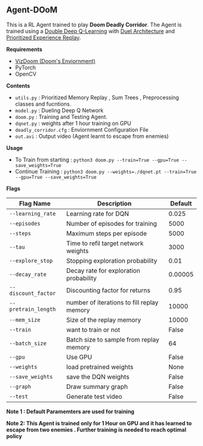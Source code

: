 ## Agent-DOoM

This is a RL Agent trained to play **Doom Deadly Corridor**. The Agent is trained using a [Double Deep Q-Learning](https://arxiv.org/pdf/1509.06461.pdf) with [Duel Architecture](https://arxiv.org/pdf/1511.06581.pdf) and [Prioritized Experience Replay](https://arxiv.org/pdf/1511.05952.pdf).

**Requirements**
- [VizDoom (Doom's Enviornment)](https://github.com/mwydmuch/ViZDoom/blob/master/doc/Building.md)
- PyTorch
- OpenCV

**Contents**
- ```utils.py``` : Prioritized Memory Replay , Sum Trees  , Preprocessing classes and fucntions.
- ```model.py``` : Dueling Deep Q Network
- ```doom.py``` : Training and Testing Agent.
- ```dqnet.py``` : weights after 1 hour training on GPU
- ```deadly_corridor.cfg``` : Enviornment Configuration File
- ```out.avi``` : Output video (Agent learnt to escape from enemies)

**Usage**
- To Train from starting : ```python3 doom.py --train=True --gpu=True --save_weights=True```
- Continue Training : ```python3 doom.py --weights=./dqnet.pt --train=True --gpu=True --save_weights=True```

**Flags**

| __Flag Name__ | __Description__ | __Default__ |
|-------------|------------|------------|
| ```--learning_rate``` | Learning rate for DQN | 0.025 |
| ```--episodes```  | Number of episodes for training | 5000 |
| ```--steps```  | Maximum steps per episode | 5000 |
| ```--tau```  | Time to refil target network weights | 3000 |
| ```--explore_stop```  | Stopping exploration probability | 0.01 |
| ```--decay_rate```  | Decay rate for exploration probability | 0.00005 |
| ```--discount_factor```  | Discounting factor for returns | 0.95 |
| ```--pretrain_length``` | number of iterations to fill replay memory | 10000 |
| ```--mem_size```  | Size of the replay memory | 10000 |
| ```--train```  | want to train or not | False |
| ```--batch_size```  | Batch size to sample from replay memory | 64 |
| ```--gpu```  | Use GPU | False|
| ```--weights``` | load pretrained weights | None |
| ```--save_weights```  | save the DQN weights | False |
| ```--graph```  | Draw summary graph | False |
| ```--test``` | Generate test video | False |

**Note 1 : Default Paramemters are used for training**

**Note 2: This Agent is trained only for 1 Hour on GPU and it has learned to escape from two enemies . Further training is needed to reach optimal policy**
